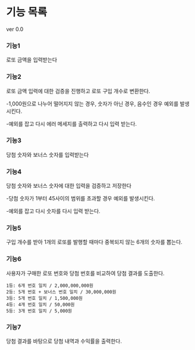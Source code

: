 # 기능 목록

ver 0.0

### 기능1

로또 금액을 입력받는다

### 기능2

로또 금액 입력에 대한 검증을 진행하고 로또 구입 개수로 변환한다.

-1,000원으로 나누어 떨어지지 않는 경우, 숫자가 아닌 경우, 음수인 경우 예외를 발생시킨다.

-예외를 잡고 다시 에러 메세지를 출력하고 다시 입력 받는다.

### 기능3

당첨 숫자와 보너스 숫자를 입력받는다

### 기능4

당첨 숫자와 보너스 숫자에 대한 입력을 검증하고 저장한다

-당첨 숫자가 1부터 45사이의 범위를 초과할 경우 예외를 발생시킨다.

-예외를 잡고 다시 숫자를 다시 입력 받는다.

### 기능5

구입 개수를 받아 1개의 로또를 발행할 때마다 중복되지 않는 6개의 숫자를 뽑는다.

### 기능6

사용자가 구매한 로또 번호와 당첨 번호를 비교하여 당첨 결과를 도출한다.

```
1등: 6개 번호 일치 / 2,000,000,000원
2등: 5개 번호 + 보너스 번호 일치 / 30,000,000원
3등: 5개 번호 일치 / 1,500,000원
4등: 4개 번호 일치 / 50,000원
5등: 3개 번호 일치 / 5,000원
```

### 기능7

당첨 결과를 바탕으로 당첨 내역과 수익률을 출력한다.
